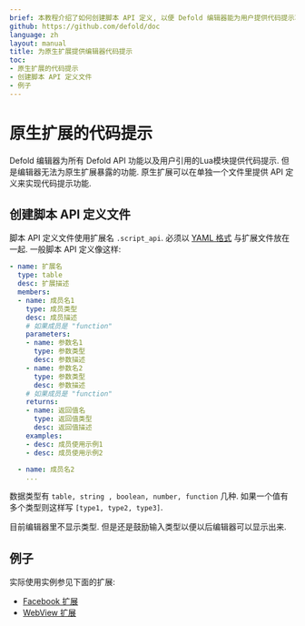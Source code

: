 ```yaml
---
brief: 本教程介绍了如何创建脚本 API 定义, 以便 Defold 编辑器能为用户提供代码提示功能.
github: https://github.com/defold/doc
language: zh
layout: manual
title: 为原生扩展提供编辑器代码提示
toc:
- 原生扩展的代码提示
- 创建脚本 API 定义文件
- 例子
---
```


# 原生扩展的代码提示

Defold 编辑器为所有 Defold API 功能以及用户引用的Lua模块提供代码提示. 但是编辑器无法为原生扩展暴露的功能. 原生扩展可以在单独一个文件里提供 API 定义来实现代码提示功能.


## 创建脚本 API 定义文件

脚本 API 定义文件使用扩展名 `.script_api`. 必须以 [YAML 格式](https://yaml.org/) 与扩展文件放在一起. 一般脚本 API 定义像这样:

```yml
- name: 扩展名
  type: table
  desc: 扩展描述
  members:
  - name: 成员名1
    type: 成员类型
    desc: 成员描述
    # 如果成员是 "function"
    parameters:
    - name: 参数名1
      type: 参数类型
      desc: 参数描述
    - name: 参数名2
      type: 参数类型
      desc: 参数描述
    # 如果成员是 "function"
    returns:
    - name: 返回值名
      type: 返回值类型
      desc: 返回值描述
    examples:
    - desc: 成员使用示例1
    - desc: 成员使用示例2

  - name: 成员名2
    ...
```

数据类型有 `table, string , boolean, number, function` 几种. 如果一个值有多个类型则这样写 `[type1, type2, type3]`.
<div class='sidenote' markdown='1'>
目前编辑器里不显示类型. 但是还是鼓励输入类型以便以后编辑器可以显示出来.
</div>

## 例子

实际使用实例参见下面的扩展:

* [Facebook 扩展](https://github.com/defold/extension-facebook/tree/master/facebook/api)
* [WebView 扩展](https://github.com/defold/extension-webview/blob/master/webview/api/webview.script_api)